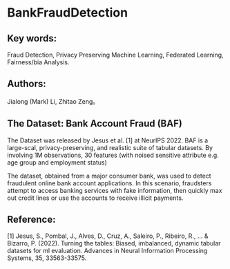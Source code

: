 # BankFraudDetection

## Key words:
Fraud Detection, Privacy Preserving Machine Learning, Federated Learning, Fairness/bia Analysis.

## Authors:
Jialong (Mark) Li, Zhitao Zeng。

## The Dataset: Bank Account Fraud (BAF)
The Dataset was released by Jesus et al. [1] at NeurIPS 2022. BAF is a large-scal, privacy-preserving, and realistic suite of tabular datasets. By involving 1M observations, 30 features (with noised sensitive attribute e.g. age group and employment status)

The dataset, obtained from a major consumer bank, was used to detect fraudulent online bank account applications. In this scenario, fraudsters attempt to access banking services with fake information, then quickly max out credit lines or use the accounts to receive illicit payments.

## Reference:
[1] Jesus, S., Pombal, J., Alves, D., Cruz, A., Saleiro, P., Ribeiro, R., ... & Bizarro, P. (2022). Turning the tables: Biased, imbalanced, dynamic tabular datasets for ml evaluation. Advances in Neural Information Processing Systems, 35, 33563-33575.

